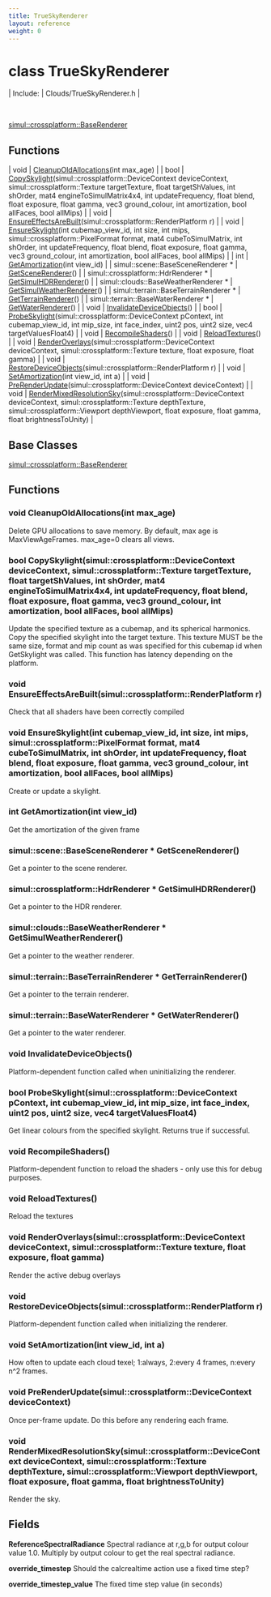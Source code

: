 ```yaml
---
title: TrueSkyRenderer
layout: reference
weight: 0
---
```

class TrueSkyRenderer
===

| Include: | Clouds/TrueSkyRenderer.h |

<br>

[simul::crossplatform::BaseRenderer](../crossplatform/baserenderer)

Functions
---

| void | [CleanupOldAllocations](#CleanupOldAllocations)(int max_age) |
| bool | [CopySkylight](#CopySkylight)(simul::crossplatform::DeviceContext deviceContext, simul::crossplatform::Texture targetTexture, float targetShValues, int shOrder, mat4 engineToSimulMatrix4x4, int updateFrequency, float blend, float exposure, float gamma, vec3 ground_colour, int amortization, bool allFaces, bool allMips) |
| void | [EnsureEffectsAreBuilt](#EnsureEffectsAreBuilt)(simul::crossplatform::RenderPlatform r) |
| void | [EnsureSkylight](#EnsureSkylight)(int cubemap_view_id, int size, int mips, simul::crossplatform::PixelFormat format, mat4 cubeToSimulMatrix, int shOrder, int updateFrequency, float blend, float exposure, float gamma, vec3 ground_colour, int amortization, bool allFaces, bool allMips) |
| int | [GetAmortization](#GetAmortization)(int view_id) |
| simul::scene::BaseSceneRenderer * | [GetSceneRenderer](#GetSceneRenderer)() |
| simul::crossplatform::HdrRenderer * | [GetSimulHDRRenderer](#GetSimulHDRRenderer)() |
| simul::clouds::BaseWeatherRenderer * | [GetSimulWeatherRenderer](#GetSimulWeatherRenderer)() |
| simul::terrain::BaseTerrainRenderer * | [GetTerrainRenderer](#GetTerrainRenderer)() |
| simul::terrain::BaseWaterRenderer * | [GetWaterRenderer](#GetWaterRenderer)() |
| void | [InvalidateDeviceObjects](#InvalidateDeviceObjects)() |
| bool | [ProbeSkylight](#ProbeSkylight)(simul::crossplatform::DeviceContext pContext, int cubemap_view_id, int mip_size, int face_index, uint2 pos, uint2 size, vec4 targetValuesFloat4) |
| void | [RecompileShaders](#RecompileShaders)() |
| void | [ReloadTextures](#ReloadTextures)() |
| void | [RenderOverlays](#RenderOverlays)(simul::crossplatform::DeviceContext deviceContext, simul::crossplatform::Texture texture, float exposure, float gamma) |
| void | [RestoreDeviceObjects](#RestoreDeviceObjects)(simul::crossplatform::RenderPlatform r) |
| void | [SetAmortization](#SetAmortization)(int view_id, int a) |
| void | [PreRenderUpdate](#PreRenderUpdate)(simul::crossplatform::DeviceContext deviceContext) |
| void | [RenderMixedResolutionSky](#RenderMixedResolutionSky)(simul::crossplatform::DeviceContext deviceContext, simul::crossplatform::Texture depthTexture, simul::crossplatform::Viewport depthViewport, float exposure, float gamma, float brightnessToUnity) |




  


Base Classes
---
[simul::crossplatform::BaseRenderer](../crossplatform/baserenderer)

Functions
---

### <a name="CleanupOldAllocations"/>void CleanupOldAllocations(int max_age)
Delete GPU allocations to save memory. By default, max age is MaxViewAgeFrames. max_age=0 clears all views.

### <a name="CopySkylight"/>bool CopySkylight(simul::crossplatform::DeviceContext deviceContext, simul::crossplatform::Texture targetTexture, float targetShValues, int shOrder, mat4 engineToSimulMatrix4x4, int updateFrequency, float blend, float exposure, float gamma, vec3 ground_colour, int amortization, bool allFaces, bool allMips)
Update the specified texture as a cubemap, and its spherical harmonics.
Copy the specified skylight into the target texture. This texture MUST be the same size, format and mip count as
was specified for this cubemap id when GetSkylight was called.
This function has latency depending on the platform.

### <a name="EnsureEffectsAreBuilt"/>void EnsureEffectsAreBuilt(simul::crossplatform::RenderPlatform r)
Check that all shaders have been correctly compiled

### <a name="EnsureSkylight"/>void EnsureSkylight(int cubemap_view_id, int size, int mips, simul::crossplatform::PixelFormat format, mat4 cubeToSimulMatrix, int shOrder, int updateFrequency, float blend, float exposure, float gamma, vec3 ground_colour, int amortization, bool allFaces, bool allMips)
Create or update a skylight.

### <a name="GetAmortization"/>int GetAmortization(int view_id)
Get the amortization of the given frame

### <a name="GetSceneRenderer"/>simul::scene::BaseSceneRenderer * GetSceneRenderer()
Get a pointer to the scene renderer.

### <a name="GetSimulHDRRenderer"/>simul::crossplatform::HdrRenderer * GetSimulHDRRenderer()
Get a pointer to the HDR renderer.

### <a name="GetSimulWeatherRenderer"/>simul::clouds::BaseWeatherRenderer * GetSimulWeatherRenderer()
Get a pointer to the weather renderer.

### <a name="GetTerrainRenderer"/>simul::terrain::BaseTerrainRenderer * GetTerrainRenderer()
Get a pointer to the terrain renderer.

### <a name="GetWaterRenderer"/>simul::terrain::BaseWaterRenderer * GetWaterRenderer()
Get a pointer to the water renderer.

### <a name="InvalidateDeviceObjects"/>void InvalidateDeviceObjects()
Platform-dependent function called when uninitializing the renderer.

### <a name="ProbeSkylight"/>bool ProbeSkylight(simul::crossplatform::DeviceContext pContext, int cubemap_view_id, int mip_size, int face_index, uint2 pos, uint2 size, vec4 targetValuesFloat4)
Get linear colours from the specified skylight. Returns true if successful.

### <a name="RecompileShaders"/>void RecompileShaders()
Platform-dependent function to reload the shaders - only use this for debug purposes.

### <a name="ReloadTextures"/>void ReloadTextures()
Reload the textures

### <a name="RenderOverlays"/>void RenderOverlays(simul::crossplatform::DeviceContext deviceContext, simul::crossplatform::Texture texture, float exposure, float gamma)
Render the active debug overlays

### <a name="RestoreDeviceObjects"/>void RestoreDeviceObjects(simul::crossplatform::RenderPlatform r)
Platform-dependent function called when initializing the renderer.

### <a name="SetAmortization"/>void SetAmortization(int view_id, int a)
How often to update each cloud texel; 1:always, 2:every 4 frames, n:every n^2 frames.

### <a name="PreRenderUpdate"/>void PreRenderUpdate(simul::crossplatform::DeviceContext deviceContext)
Once per-frame update. Do this before any rendering each frame.

### <a name="RenderMixedResolutionSky"/>void RenderMixedResolutionSky(simul::crossplatform::DeviceContext deviceContext, simul::crossplatform::Texture depthTexture, simul::crossplatform::Viewport depthViewport, float exposure, float gamma, float brightnessToUnity)
Render the sky.

Fields
---

**ReferenceSpectralRadiance**  Spectral radiance at r,g,b for output colour value 1.0. Multiply by output colour to get the real spectral radiance.

**override_timestep**  Should the calcrealtime action use a fixed time step?

**override_timestep_value**  The fixed time step value (in seconds)
